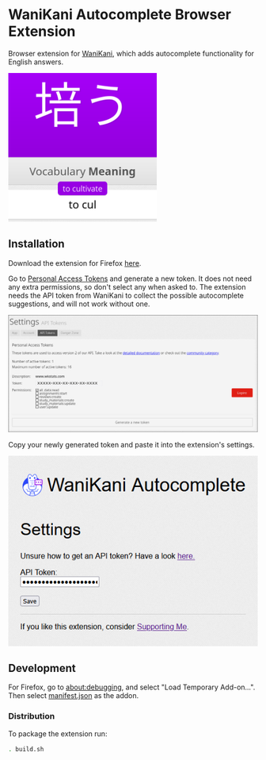 # WaniKani Autocomplete Browser Extension

Browser extension for [WaniKani](https://www.wanikani.com), which adds autocomplete functionality for English answers.

<img width="300" src="screenshots/screenshot.png" alt="Screenshot of the autocomplete functionality">

## Installation

Download the extension for Firefox [here](https://addons.mozilla.org/en-US/firefox/addon/wanikani-autocomplete/?utm_source=addons.mozilla.org&utm_medium=referral&utm_content=search).

Go to [Personal Access Tokens](https://www.wanikani.com/settings/personal_access_tokens) and generate a new token. It does not need any extra permissions, so don't select any when asked to. The extension needs the API token from WaniKani to collect the possible autocomplete suggestions, and will not work without one.

<img src="screenshots/settings.png" alt="Screenshot of the WaniKani settings page">

Copy your newly generated token and paste it into the extension's settings.

<img src="screenshots/extension-settings.png" alt="Screenshot of the extension's settings">

## Development

For Firefox, go to [about:debugging](about:debugging), and select "Load Temporary Add-on...". Then select [manifest.json](src/manifest.json) as the addon.

### Distribution

To package the extension run:

```bash
. build.sh
```
